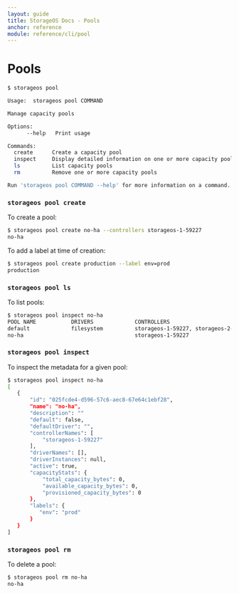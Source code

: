 ```yaml
---
layout: guide
title: StorageOS Docs - Pools
anchor: reference
module: reference/cli/pool
---
```


# Pools

```bash
$ storageos pool

Usage:	storageos pool COMMAND

Manage capacity pools

Options:
      --help   Print usage

Commands:
  create      Create a capacity pool
  inspect     Display detailed information on one or more capacity pools
  ls          List capacity pools
  rm          Remove one or more capacity pools

Run 'storageos pool COMMAND --help' for more information on a command.
```

### `storageos pool create`

To create a pool:

```bash
$ storageos pool create no-ha --controllers storageos-1-59227
no-ha
```

To add a label at time of creation:

```bash
$ storageos pool create production --label env=prod
production
```

### `storageos pool ls`

To list pools:

```bash
$ storageos pool inspect no-ha
POOL NAME           DRIVERS             CONTROLLERS                                               AVAIL               TOTAL               STATUS
default             filesystem          storageos-1-59227, storageos-2-59227, storageos-3-59227   0 B                 0 B                 active
no-ha                                   storageos-1-59227
```

### `storageos pool inspect`

To inspect the metadata for a given pool:

```bash
$ storageos pool inspect no-ha
[
   {
       "id": "025fcde4-d596-57c6-aec8-67e64c1ebf28",
       "name": "no-ha",
       "description": ""
       "default": false,
       "defaultDriver": "",
       "controllerNames": [
           "storageos-1-59227"
       ],
       "driverNames": [],
       "driverInstances": null,
       "active": true,
       "capacityStats": {
           "total_capacity_bytes": 0,
           "available_capacity_bytes": 0,
           "provisioned_capacity_bytes": 0
       },
       "labels": {
          "env": "prod"
       }
   }
]
```

### `storageos pool rm`

To delete a pool:

```bash
$ storageos pool rm no-ha
no-ha
```
